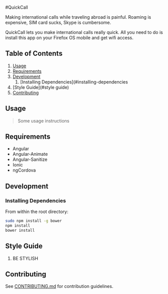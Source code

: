 #QuickCall

Making international calls while traveling abroad is painful. Roaming is expensive, SIM card sucks, Skype is cumbersome.

QuickCall lets you make international calls really quick. All you need to do is install this app on your Firefox OS mobile and get wifi access.

## Table of Contents

1. [Usage](#Usage)
1. [Requirements](#requirements)
1. [Development](#development)
    1. [Installing Dependencies](#installing-dependencies
1. [Style Guide](#style guide)
1. [Contributing](#contributing)

## Usage

> Some usage instructions

## Requirements

- Angular
- Angular-Animate
- Angular-Sanitize
- Ionic
- ngCordova

## Development

### Installing Dependencies

From within the root directory:

```sh
sudo npm install -g bower
npm install
bower install
```
## Style Guide

1. BE STYLISH

## Contributing

See [CONTRIBUTING.md](CONTRIBUTING.md) for contribution guidelines.
